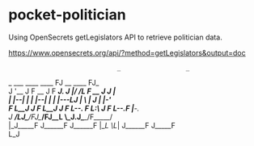 # pocket-politician

Using OpenSecrets getLegislators API to retrieve politician data.

https://www.opensecrets.org/api/?method=getLegislators&output=doc

                                  _                  _       
   _ ___      ____      ____     FJ __      ____    FJ_      
  J '__ J    F __ J    F ___J.  J |/ /L    F __ J  J  _|     
  | |--| |  | |--| |  | |---LJ  |    \    | _____J | |-'     
  F L__J J  F L__J J  F L___--. F L:\ J   F L___--.F |__-.   
 J  _____/LJ\______/FJ\______/FJ__L \\_J.J\______/F\_____/   
 |_J_____F  J______F  J______F |__L  \L_| J______F J_____F   
 L_J                                                         
